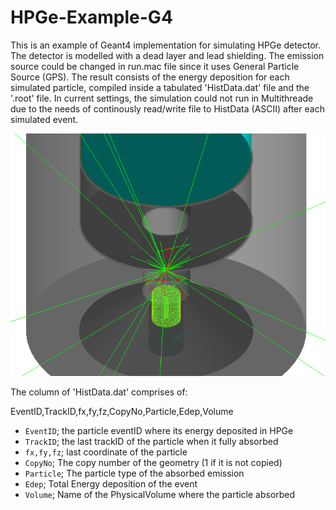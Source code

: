 # HPGe-Example-G4

This is an example of Geant4 implementation for simulating HPGe detector. The detector is modelled with a dead layer and lead shielding. The emission source could be changed in run.mac file since it uses General Particle Source (GPS). The result consists of the energy deposition for each simulated particle, compiled inside a tabulated 'HistData.dat' file and the '.root' file. In current settings, the simulation could not run in Multithreade due to the needs of continously read/write file to HistData (ASCII) after each simulated event.


<p align="center">
  <img src="https://github.com/Feryalchemist/HPGe-Example-G4/blob/main/Geom.png?raw=true" alt="HPGe Geometry"/>
</p>

The column of 'HistData.dat' comprises of:

EventID,TrackID,fx,fy,fz,CopyNo,Particle,Edep,Volume
- `EventID`; the particle eventID where its energy deposited in HPGe
- `TrackID`; the last trackID of the particle when it fully absorbed
- `fx,fy,fz`; last coordinate of the particle
- `CopyNo`; The copy number of the geometry (1 if it is not copied)
- `Particle`; The particle type of the absorbed emission
- `Edep`; Total Energy deposition of the event
- `Volume`; Name of the PhysicalVolume where the particle absorbed  
